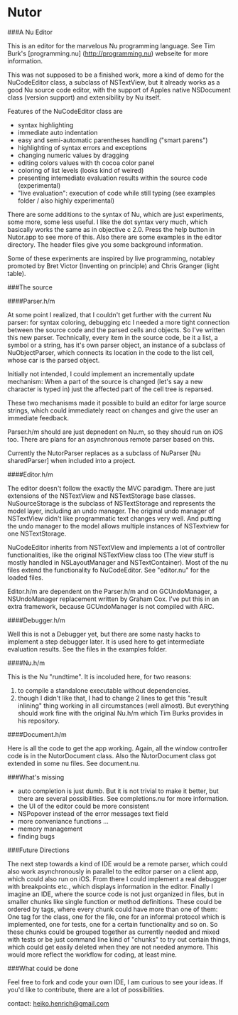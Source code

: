 # Nutor
###A Nu Editor

This is an editor for the marvelous Nu programming language.
See Tim Burk's [programming.nu] (http://programming.nu) webseite for more information.

This was not supposed to be a finished work,
more a kind of demo for the NuCodeEditor class, 
a subclass of NSTextView,
but it already works as a good Nu source code editor,
with the support of Apples native NSDocument class (version support)
and extensibility by Nu itself.

Features of the NuCodeEditor class are
* syntax highlighting
* immediate auto indentation
* easy and semi-automatic parentheses handling ("smart parens")
* highlighting of syntax errors and exceptions
* changing numeric values by dragging
* editing colors values with th cocoa color panel
* coloring of list levels (looks kind of weired)
* presenting intemediate evaluation results within the source code (experimental)
* "live evaluation": execution of code while still typing (see examples folder / also highly experimental)

There are some additions to the syntax of Nu,
which are just experiments, some more, some less useful.
I like the dot syntax very much, which basically works the same as in objective c 2.0.
Press the help button in Nutor.app to see more of this.
Also there are some examples in the editor directory.
The header files give you some background information.

Some of these experiments are inspired by live programming,
notabley promoted by Bret Victor (Inventing on principle) and 
Chris Granger (light table).


###The source

####Parser.h/m

At some point I realized, that I couldn't get further with the current Nu parser:
for syntax coloring, debugging etc I needed a more tight connection between the source code and the parsed cells and objects.
So I've written this new parser.
Technically, every item in the source code, be it a list, a symbol or a string, has it's own parser object, an instance of a subclass of NuObjectParser, which connects its location in the code to the list cell, whose car is the parsed object.

Initially not intended, I could implement an incrementally update mechanism: When a part of the source is changed (let's say a new character is typed in) just the affected part of the cell tree is reparsed. 

These two mechanisms made it possible to build an editor  for large source strings, which could immediately react on changes and give the user an immediate feedback.

Parser.h/m should are just depnedent on Nu.m, so they should run on iOS too.
There are plans for an asynchronous remote parser based on this.

Currently the NutorParser replaces as a subclass of NuParser [Nu sharedParser] when included into a project.



####Editor.h/m

The editor doesn't follow the exactly the MVC paradigm.
There are just extensions of the NSTextView and NSTextStorage base classes.
NuSourceStorage is the subclass of NSTextStorage and represents the model layer,
including an undo manager. The original undo manager
of NSTextView didn't like programmatic text changes very well.
And putting the undo manager to the model allows multiple instances of NSTextview 
for one NSTextStorage.

NuCodeEditor inherits from NSTextView and implements a lot of controller functionalities,
like the original NSTextView class too (The view stuff is mostly handled in NSLayoutManager and NSTextContainer).
Most of the nu files extend the functionality fo NuCodeEditor.
See "editor.nu" for the loaded files.

Editor.h/m are dependent on the Parser.h/m and on GCUndoManager,
a NSUndoManager replacement written by Graham Cox.
I've put this in an extra framework, because GCUndoManager is not compiled with ARC.


####Debugger.h/m

Well this is not a Debugger yet, but there are some nasty hacks to implement a step debugger later.
It is used here to get intermediate evaluation results.
See the files in the examples folder.


####Nu.h/m

This is the Nu "rundtime".
It is incoluded here, for two reasons:
1. to compile a standalone executable without dependencies.
2. though I didn't like that, I had to change 2 lines to get this "result inlining" thing working in all circumstances (well almost).
But everything should work fine with the original Nu.h/m which Tim Burks provides in his repository.


####Document.h/m

Here is all the code to get the app working.
Again, all the window controller code is in the
NutorDocument class. 
Also the NutorDocument class got extended in some nu files.
See document.nu.



###What's missing

* auto completion is just dumb.
But it is not trivial to make it better, but there are several possibilities. See completions.nu for more information.
* the UI of the editor could be more consistent
* NSPopover instead of the error messages text field
* more conveniance functions ...
* memory management
* finding bugs

###Future Directions

The next step towards a kind of IDE would be a remote parser, which could also work asynchronously in parallel to the editor parser on a client app, which could also run on iOS.
From there I could implement a real debugger with breakpoints etc., which displays information in the editor.
Finally I imagine an IDE, where the source code is not just organized in files, but in smaller chunks like single function or method definitions. These could be ordered by tags, where every chunk could have more than one of them:
One tag for the class, one for the file, one for an informal protocol which is implemented, one for tests, one for a certain functionality and so on.
So these chunks could be grouped together as currently needed and mixed with tests or be just command line kind of "chunks" to try out certain things, which could get easily deleted when they are not needed anymore.
This would more reflect the workflow for coding, at least mine.

###What could be done

Feel free to fork and code your own IDE,
I am curious to see your ideas.
If you'd like to contribute, there are a lot of possibilities.

contact: heiko.henrich@gmail.com

